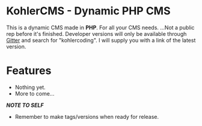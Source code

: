# KohlerCMS - Dynamic PHP CMS

This is a dynamic CMS made in **PHP**. For all your CMS needs.
...Not a public rep before it's finished. Developer versions will only be available through [Gitter](https://gitter.com) and search for "kohlercoding". I will supply you with a link of the latest version.
# Features

* Nothing yet.
* More to come...

**_NOTE TO SELF_**
* Remember to make tags/versions when ready for release.
